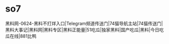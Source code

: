 # so7
黑料网-0624-黑料不打烊入口|Telegram频道传送门|74猫导航主站|74猫传送门|黑料大事记|黑料网|黑料专区|黑料正能量|51吃瓜|独家黑料|国产吃瓜|黑料|今日吃瓜在线|881比鸭
